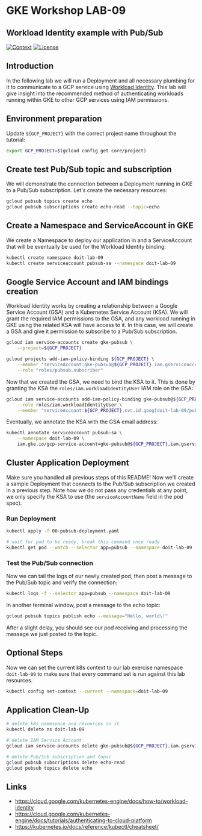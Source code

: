 # GKE Workshop LAB-09

## Workload Identity example with Pub/Sub

[![Context](https://img.shields.io/badge/GKE%20Fundamentals-1-blue.svg)](#)
[![License](https://img.shields.io/badge/License-Apache%202.0-blue.svg)](https://opensource.org/licenses/Apache-2.0)

## Introduction

In the following lab we will run a Deployment and all necessary plumbing for it to communicate to a GCP service using [Workload Identity](https://cloud.google.com/kubernetes-engine/docs/how-to/workload-identity). This lab will give insight into the recommended method of authenticating workloads running within GKE to other GCP services using IAM permissions.

## Environment preparation

Update `${GCP_PROJECT}` with the correct project name throughout the tutorial:

```bash
export GCP_PROJECT=$(gcloud config get core/project)
```

## Create test Pub/Sub topic and subscription

We will demonstrate the connection between a Deployment running in GKE to a Pub/Sub subscription. Let's create the necessary resources:

```bash
gcloud pubsub topics create echo
gcloud pubsub subscriptions create echo-read --topic=echo
```

## Create a Namespace and ServiceAccount in GKE

We create a Namespace to deploy our application in and a ServiceAccount that will be eventually be used for the Workload Identity binding:

```bash
kubectl create namespace doit-lab-09
kubectl create serviceaccount pubsub-sa --namespace doit-lab-09

```

## Google Service Account and IAM bindings creation

Workload Identity works by creating a relationship between a Google Service Account (GSA) and a Kubernetes Service Account (KSA). We will grant the required IAM permissions to the GSA, and any workload running in GKE using the related KSA will have access to it. In this case, we will create a GSA and give it permission to subscribe to a Pub/Sub subscription.

```bash
gcloud iam service-accounts create gke-pubsub \
    --project=${GCP_PROJECT}

gcloud projects add-iam-policy-binding ${GCP_PROJECT} \
    --member "serviceAccount:gke-pubsub@${GCP_PROJECT}.iam.gserviceaccount.com" \
    --role "roles/pubsub.subscriber"
```

Now that we created the GSA, we need to bind the KSA to it. This is done by granting the KSA the `roles/iam.workloadIdentityUser` IAM role on the GSA:

```bash
gcloud iam service-accounts add-iam-policy-binding gke-pubsub@${GCP_PROJECT}.iam.gserviceaccount.com \
    --role roles/iam.workloadIdentityUser \
    --member "serviceAccount:${GCP_PROJECT}.svc.id.goog[doit-lab-09/pubsub-sa]"
```

Eventually, we annotate the KSA with the GSA email address:

```bash
kubectl annotate serviceaccount pubsub-sa \
    --namespace doit-lab-09 \
    iam.gke.io/gcp-service-account=gke-pubsub@${GCP_PROJECT}.iam.gserviceaccount.com
```

## Cluster Application Deployment

Make sure you handled all previous steps of this README! Now we'll create a sample Deployment that connects to the Pub/Sub subscription we created in a previous step. Note how we do not pass any credentials at any point, we only specify the KSA to use (the `serviceAccountName` field in the pod spec).

### Run Deployment

```bash
kubectl apply -f 00-pubsub-deployment.yaml

# wait for pod to be ready, break this command once ready
kubectl get pod --watch --selector app=pubsub --namespace doit-lab-09
```

### Test the Pub/Sub connection

Now we can tail the logs of our newly created pod, then post a message to the Pub/Sub topic and verify the connection:

```bash
kubectl logs -f --selector app=pubsub --namespace doit-lab-09
```

In another terminal window, post a message to the echo topic:

```bash
gcloud pubsub topics publish echo --message="Hello, world\!"
```

After a slight delay, you should see our pod receiving and processing the message we just posted to the topic.

## Optional Steps

Now we can set the current k8s context to our lab exercise namespace `doit-lab-09` to make sure that every command set is run against this lab resources.

```bash
kubectl config set-context --current --namespace=doit-lab-09
```

## Application Clean-Up

```bash
# delete k8s namespace and resources in it
kubectl delete ns doit-lab-09

# delete IAM Service Account
gcloud iam service-accounts delete gke-pubsub@${GCP_PROJECT}.iam.gserviceaccount.com

# delete Pub/Sub subscription and topic
gcloud pubsub subscriptions delete echo-read
gcloud pubsub topics delete echo
```

## Links

- https://cloud.google.com/kubernetes-engine/docs/how-to/workload-identity
- https://cloud.google.com/kubernetes-engine/docs/tutorials/authenticating-to-cloud-platform
- https://kubernetes.io/docs/reference/kubectl/cheatsheet/
